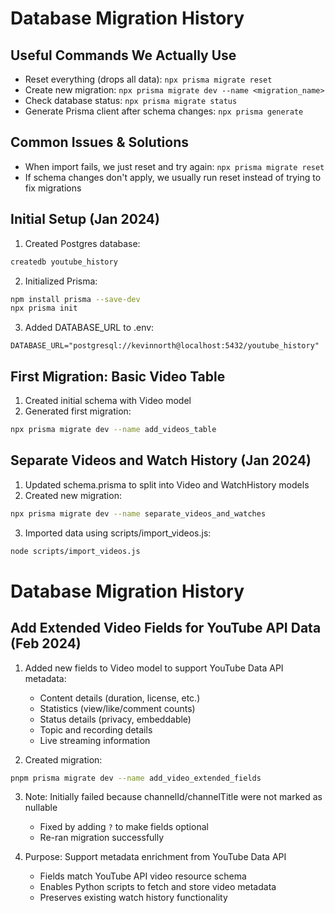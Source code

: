 # Database Migration History

## Useful Commands We Actually Use
- Reset everything (drops all data): `npx prisma migrate reset`
- Create new migration: `npx prisma migrate dev --name <migration_name>`
- Check database status: `npx prisma migrate status`
- Generate Prisma client after schema changes: `npx prisma generate`

## Common Issues & Solutions
- When import fails, we just reset and try again: `npx prisma migrate reset`
- If schema changes don't apply, we usually run reset instead of trying to fix migrations

## Initial Setup (Jan 2024)
1. Created Postgres database:
```bash
createdb youtube_history
```
2. Initialized Prisma:
```bash
npm install prisma --save-dev
npx prisma init
```
3. Added DATABASE_URL to .env:
```
DATABASE_URL="postgresql://kevinnorth@localhost:5432/youtube_history"
```

## First Migration: Basic Video Table
1. Created initial schema with Video model
2. Generated first migration:
```bash
npx prisma migrate dev --name add_videos_table
```

## Separate Videos and Watch History (Jan 2024)
1. Updated schema.prisma to split into Video and WatchHistory models
2. Created new migration:
```bash
npx prisma migrate dev --name separate_videos_and_watches
```
3. Imported data using scripts/import_videos.js:
```bash
node scripts/import_videos.js
```

# Database Migration History

## Add Extended Video Fields for YouTube API Data (Feb 2024)
1. Added new fields to Video model to support YouTube Data API metadata:
   - Content details (duration, license, etc.)
   - Statistics (view/like/comment counts)
   - Status details (privacy, embeddable)
   - Topic and recording details
   - Live streaming information

2. Created migration:
```bash
pnpm prisma migrate dev --name add_video_extended_fields
```
3. Note: Initially failed because channelId/channelTitle were not marked as nullable
   - Fixed by adding `?` to make fields optional
   - Re-ran migration successfully

4. Purpose: Support metadata enrichment from YouTube Data API
   - Fields match YouTube API video resource schema
   - Enables Python scripts to fetch and store video metadata
   - Preserves existing watch history functionality